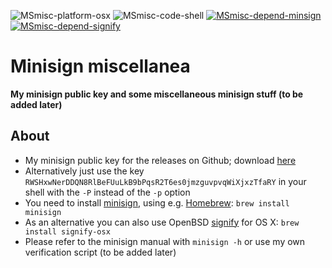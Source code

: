 ![MSmisc-platform-osx](https://img.shields.io/badge/platform-OS%20X-lightgrey.svg)
![MSmisc-code-shell](https://img.shields.io/badge/code-shell-yellow.svg)
[![MSmisc-depend-minsign](https://img.shields.io/badge/dependency-minisign%200.6-green.svg)](https://github.com/jedisct1/minisign)
[![MSmisc-depend-signify](https://img.shields.io/badge/dependency-signify%201.2-green.svg)](https://github.com/jpouellet/signify-osx)

# Minisign miscellanea
**My minisign public key and some miscellaneous minisign stuff (to be added later)**

## About
* My minisign public key for the releases on Github; download [here](https://github.com/JayBrown/minisign-misc/releases)
* Alternatively just use the key `RWSHxwNerDDQN8RlBeFUuLkB9bPqsR2T6es0jmzguvpvqWiXjxzTfaRY` in your shell with the `-P` instead of the `-p` option
* You need to install [minisign](https://github.com/jedisct1/minisign), using e.g. [Homebrew](http://brew.sh): `brew install minisign`
* As an alternative you can also use OpenBSD [signify](https://github.com/jpouellet/signify-osx) for OS X: `brew install signify-osx`
* Please refer to the minisign manual with `minisign -h` or use my own verification script (to be added later)
